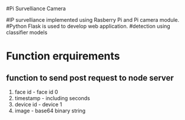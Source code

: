 #Pi Survelliance Camera

#IP survelliance implemented using Rasberry Pi and Pi camera module.
#Python Flask is used to develop web application.
#detection using classifier models

# Function erquirements
## function to send post request to node server
1. face id - face id  0 
2. timestamp - including seconds
3. device id - device 1
4. image - base64 binary string


